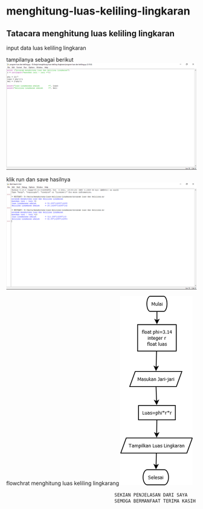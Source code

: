 # menghitung-luas-keliling-lingkaran


## Tatacara menghitung luas keliling lingkaran
input data luas keliling lingkaran <p>
tampilanya sebagai berikut
![Gambar 1](screenshot/ss1.png)

klik run dan save hasilnya
![Gambar 2](screenshot/ss2.png)

flowchrat menghitung luas keliling lingkarang
![Gambar 3](screenshot/Flowchart-menghitung-luas-lingkaran-2.png)

                                            SEKIAN PENJELASAN DARI SAYA
                                            SEMOGA BERMANFAAT TERIMA KASIH
